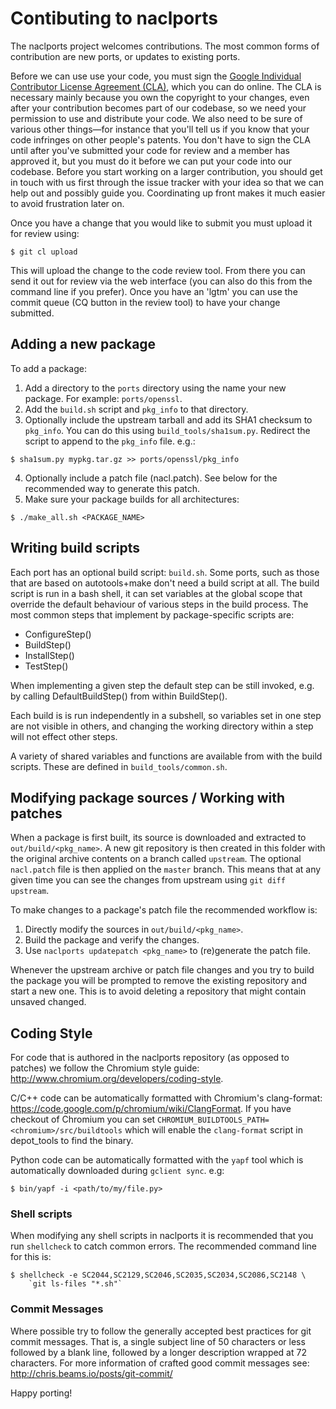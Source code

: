 # Contibuting to naclports #

The naclports project welcomes contributions.  The most common forms of
contribution are new ports, or updates to existing ports.

Before we can use use your code, you must sign the [Google Individual
Contributor License Agreement (CLA)][cla], which you can do online. The CLA is
necessary mainly because you own the copyright to your changes, even after your
contribution becomes part of our codebase, so we need your permission to use and
distribute your code. We also need to be sure of various other things—for
instance that you'll tell us if you know that your code infringes on other
people's patents. You don't have to sign the CLA until after you've submitted
your code for review and a member has approved it, but you must do it before we
can put your code into our codebase.  Before you start working on a larger
contribution, you should get in touch with us first through the issue tracker
with your idea so that we can help out and possibly guide you. Coordinating up
front makes it much easier to avoid frustration later on.

Once you have a change that you would like to submit you must upload it for
review using:

```
$ git cl upload
```

This will upload the change to the code review tool.  From there you can send it
out for review via the web interface (you can also do this from the command line
if you prefer).  Once you have an 'lgtm' you can use the commit queue (CQ button
in the review tool) to have your change submitted.

## Adding a new package ##

To add a package:

1. Add a directory to the `ports` directory using the name your new package.
   For example: `ports/openssl`.
2. Add the `build.sh` script and `pkg_info` to that directory.
3. Optionally include the upstream tarball and add its SHA1 checksum to
   `pkg_info`. You can do this using `build_tools/sha1sum.py`.  Redirect the
   script to append to the `pkg_info` file.  e.g.:

```
$ sha1sum.py mypkg.tar.gz >> ports/openssl/pkg_info
```

4. Optionally include a patch file (nacl.patch). See below for the
   recommended way to generate this patch.
5. Make sure your package builds for all architectures:

```
$ ./make_all.sh <PACKAGE_NAME>
```

## Writing build scripts ##

Each port has an optional build script: ``build.sh``.  Some ports, such as
those that are based on autotools+make don't need a build script at all. The
build script is run in a bash shell, it can set variables at the global scope
that override the default behaviour of various steps in the build process. The
most common steps that implement by package-specific scripts are:

- ConfigureStep()
- BuildStep()
- InstallStep()
- TestStep()

When implementing a given step the default step can be still invoked, e.g.
by calling DefaultBuildStep() from within BuildStep().

Each build is is run independently in a subshell, so variables set in one
step are not visible in others, and changing the working directory within a
step will not effect other steps.

A variety of shared variables and functions are available from with the build
scripts.  These are defined in `build_tools/common.sh`.

## Modifying package sources / Working with patches ##

When a package is first built, its source is downloaded and extracted to
``out/build/<pkg_name>``. A new git repository is then created in this
folder with the original archive contents on a branch called ``upstream``. The
optional ``nacl.patch`` file is then applied on the ``master`` branch. This
means that at any given time you can see the changes from upstream using ``git
diff upstream``.

To make changes to a package's patch file the recommended workflow is:

1. Directly modify the sources in ``out/build/<pkg_name>``.
2. Build the package and verify the changes.
3. Use ``naclports updatepatch <pkg_name>`` to (re)generate the patch file.

Whenever the upstream archive or patch file changes and you try to build the
package you will be prompted to remove the existing repository and start a new
one. This is to avoid deleting a repository that might contain unsaved changed.

## Coding Style ##

For code that is authored in the naclports repository (as opposed to patches)
we follow the Chromium style guide:
http://www.chromium.org/developers/coding-style.

C/C++ code can be automatically formatted with Chromium's clang-format:
https://code.google.com/p/chromium/wiki/ClangFormat. If you have checkout of
Chromium you can set `CHROMIUM_BUILDTOOLS_PATH=<chromium>/src/buildtools`
which will enable the `clang-format` script in depot\_tools to find the binary.

Python code can be automatically formatted with the `yapf` tool which is
automatically downloaded during `gclient sync`. e.g:

```
$ bin/yapf -i <path/to/my/file.py>
```

### Shell scripts ###

When modifying any shell scripts in naclports it is recommended that you
run `shellcheck` to catch common errors.  The recommended command line
for this is:

```
$ shellcheck -e SC2044,SC2129,SC2046,SC2035,SC2034,SC2086,SC2148 \
    `git ls-files "*.sh"`
```

### Commit Messages ###

Where possible try to follow the generally accepted best practices for git
commit messages.  That is, a single subject line of 50 characters or less
followed by a blank line, followed by a longer description wrapped at 72
characters.  For more information of crafted good commit messages see:
http://chris.beams.io/posts/git-commit/


Happy porting!

[CLA]: https://developers.google.com/open-source/cla/individual?csw=1
